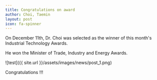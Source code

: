 ```yaml
---
title: Congratulations on award
author: Choi, Taemin
layout: post
icon: fa-spinner
---
```

On December 11th,  Dr. Choi was selected as the winner of this month's Industrial Technology Awards.

He won the  Minister of Trade, Industry and Energy Awards. 

![test]({{ site.url }}/assets/images/news/post_1.png)

Congratulations !!!



